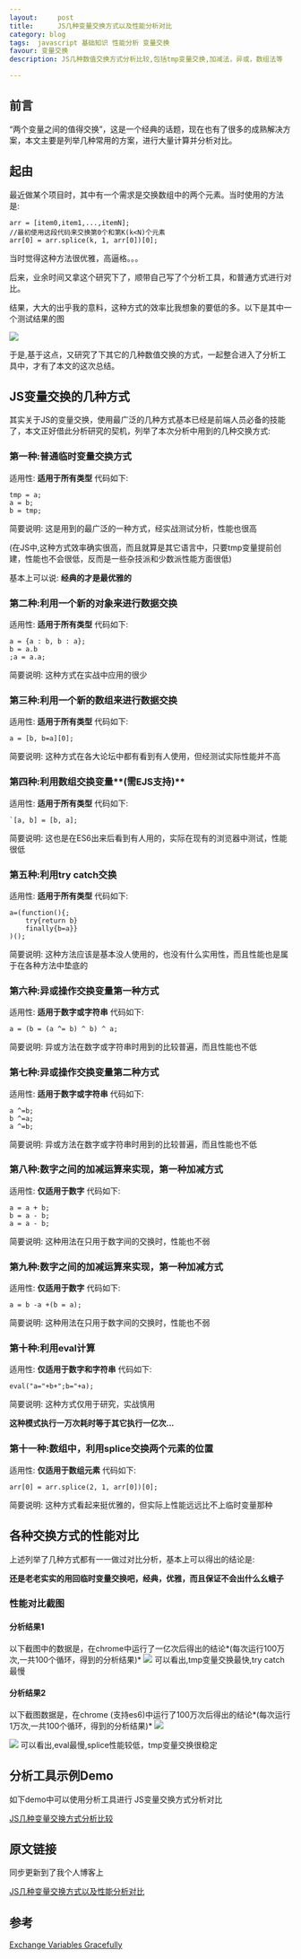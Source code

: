 ```yaml
---
layout:     post
title:      JS几种变量交换方式以及性能分析对比
category: blog
tags:  javascript 基础知识 性能分析 变量交换
favour: 变量交换
description: JS几种数值交换方式分析比较,包括tmp变量交换,加减法，异或，数组法等

---
```


## 前言
“两个变量之间的值得交换”，这是一个经典的话题，现在也有了很多的成熟解决方案，本文主要是列举几种常用的方案，进行大量计算并分析对比。

## 起由
最近做某个项目时，其中有一个需求是交换数组中的两个元素。当时使用的方法是:

```
arr = [item0,item1,...,itemN];
//最初使用这段代码来交换第0个和第K(k<N)个元素
arr[0] = arr.splice(k, 1, arr[0])[0];
```
当时觉得这种方法很优雅，高逼格。。。

后来，业余时间又拿这个研究下了，顺带自己写了个分析工具，和普通方式进行对比。

结果，大大的出乎我的意料，这种方式的效率比我想象的要低的多。以下是其中一个测试结果的图

![](https://jchanghong.github.io/jsfoundation-perfanalysis/staticresource/performanceAnalysis/demo_js_performanceAnalysis_jsexchangevalue_3.png)

于是,基于这点，又研究了下其它的几种数值交换的方式，一起整合进入了分析工具中，才有了本文的这次总结。

## JS变量交换的几种方式
其实关于JS的变量交换，使用最广泛的几种方式基本已经是前端人员必备的技能了，本文正好借此分析研究的契机，列举了本次分析中用到的几种交换方式:

### 第一种:普通临时变量交换方式
适用性: **适用于所有类型**
代码如下:

``` 
tmp = a;
a = b;
b = tmp; 
```
简要说明:
这是用到的最广泛的一种方式，经实战测试分析，性能也很高

(在JS中,这种方式效率确实很高，而且就算是其它语言中，只要tmp变量提前创建，性能也不会很低，反而是一些杂技派和少数派性能方面很低)

基本上可以说: **经典的才是最优雅的**

### 第二种:利用一个新的对象来进行数据交换
适用性: **适用于所有类型**
代码如下:

```
a = {a : b, b : a};
b = a.b
;a = a.a;
```
简要说明:
这种方式在实战中应用的很少

### 第三种:利用一个新的数组来进行数据交换
适用性: **适用于所有类型**
代码如下:

```
a = [b, b=a][0];
```
简要说明:
这种方式在各大论坛中都有看到有人使用，但经测试实际性能并不高

### 第四种:利用数组交换变量**(需EJS支持)**
适用性: **适用于所有类型**
代码如下:

```
`[a, b] = [b, a];
```
简要说明:
这也是在ES6出来后看到有人用的，实际在现有的浏览器中测试，性能很低

### 第五种:利用try catch交换
适用性: **适用于所有类型**
代码如下:

```
a=(function(){;
    try{return b}
    finally{b=a}}
)();
```
简要说明:
这种方法应该是基本没人使用的，也没有什么实用性，而且性能也是属于在各种方法中垫底的

### 第六种:异或操作交换变量第一种方式
适用性: **适用于数字或字符串**
代码如下:

```
a = (b = (a ^= b) ^ b) ^ a;
```
简要说明:
异或方法在数字或字符串时用到的比较普遍，而且性能也不低

### 第七种:异或操作交换变量第二种方式
适用性: **适用于数字或字符串**
代码如下:

```
a ^=b;
b ^=a;
a ^=b;
```
简要说明:
异或方法在数字或字符串时用到的比较普遍，而且性能也不低

### 第八种:数字之间的加减运算来实现，第一种加减方式
适用性: **仅适用于数字**
代码如下:

```
a = a + b;
b = a - b; 
a = a - b; 
```
简要说明:
这种用法在只用于数字间的交换时，性能也不弱

### 第九种:数字之间的加减运算来实现，第一种加减方式
适用性: **仅适用于数字**
代码如下:

```
a = b -a +(b = a);
```
简要说明:
这种用法在只用于数字间的交换时，性能也不弱

### 第十种:利用eval计算
适用性: **仅适用于数字和字符串**
代码如下:

```
eval("a="+b+";b="+a);
```
简要说明:
这种方式仅用于研究，实战慎用

**这种模式执行一万次耗时等于其它执行一亿次...**

### 第十一种:数组中，利用splice交换两个元素的位置
适用性: **仅适用于数组元素**
代码如下:

```
arr[0] = arr.splice(2, 1, arr[0])[0];
```
简要说明:
这种方式看起来挺优雅的，但实际上性能远远比不上临时变量那种

## 各种交换方式的性能对比
上述列举了几种方式都有一一做过对比分析，基本上可以得出的结论是: 

**还是老老实实的用回临时变量交换吧，经典，优雅，而且保证不会出什么幺蛾子**

### 性能对比截图

#### 分析结果1
以下截图中的数据是，在chrome中运行了一亿次后得出的结论*(每次运行100万次,一共100个循环，得到的分析结果)*
![](https://jchanghong.github.io/jsfoundation-perfanalysis/staticresource/performanceAnalysis/demo_js_performanceAnalysis_jsexchangevalue_4.png)
可以看出,tmp变量交换最快,try catch最慢

#### 分析结果2
以下截图数据是，在chrome (支持es6)中运行了100万次后得出的结论*(每次运行1万次,一共100个循环，得到的分析结果)*
![](https://jchanghong.github.io/jsfoundation-perfanalysis/staticresource/performanceAnalysis/demo_js_performanceAnalysis_jsexchangevalue_5.png)

![](https://jchanghong.github.io/jsfoundation-perfanalysis/staticresource/performanceAnalysis/demo_js_performanceAnalysis_jsexchangevalue_3.png)
可以看出,eval最慢,splice性能较低，tmp变量交换很稳定

## 分析工具示例Demo
如下demo中可以使用分析工具进行 JS变量交换方式分析对比

[JS几种变量交换方式分析比较](https://jchanghong.github.io/jsfoundation-perfanalysis/html/performanceAnalysis/demo_performanceAnalysis_jsexchangevalue.html)

## 原文链接
同步更新到了我个人博客上

[JS几种变量交换方式以及性能分析对比](https://jchanghong.github.io/2016/11/21/baseKnowlenge_javascript_exchangeValue.html)

## 参考 
[Exchange Variables Gracefully](https://jsperf.com/exchange-variables-gracefully/2)